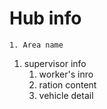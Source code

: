 # Hub info

    1. Area name

1. supervisor info
   1. worker's inro
   2. ration content
   3. vehicle detail
